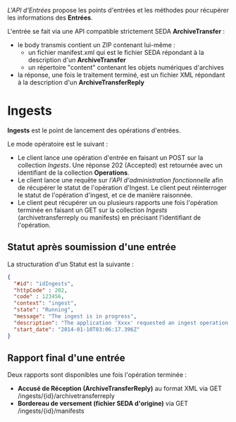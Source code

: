 
*L'API d'Entrées* propose les points d'entrées et les méthodes pour récupérer les informations des **Entrées**.

L'entrée se fait via une API compatible strictement SEDA **ArchiveTransfer** :
- le body transmis contient un ZIP contenant lui-même :
  - un fichier manifest.xml qui est le fichier SEDA répondant à la description d'un **ArchiveTransfer**
  - un répertoire "content" contenant les objets numériques d'archives
- la réponse, une fois le traitement terminé, est un fichier XML répondant à la description d'un **ArchiveTransferReply**

# Ingests

**Ingests** est le point de lancement des opérations d'entrées.

Le mode opératoire est le suivant :
- Le client lance une opération d'entrée en faisant un POST sur la collection *Ingests*. Une réponse 202 (Accepted) est retournée avec un identifiant de la collection **Operations**.
- Le client lance une requête sur *l'API d'administration fonctionnelle* afin de récupérer le statut de l'opération d'Ingest. Le client peut réinterroger le statut de l'opération d'ingest, et ce de manière raisonnée.
- Le client peut récupérer un ou plusieurs rapports une fois l'opération terminée en faisant un GET sur la collection *Ingests* (archivetransferreply ou manifests) en précisant l'identifiant de l'opération.

## Statut après soumission d'une entrée

La structuration d'un Statut est la suivante :
```json
{
  "#id": "idIngests",
  "httpCode" : 202,
  "code" : 123456,
  "context": "ingest",
  "state": "Running",
  "message": "The ingest is in progress",
  "description": "The application 'Xxxx' requested an ingest operation and this operation is in progress.",
  "start_date": "2014-01-10T03:06:17.396Z"
}
```

## Rapport final d'une entrée

Deux rapports sont disponibles une fois l'opération terminée :
- **Accusé de Réception (ArchiveTransferReply)** au format XML via GET /ingests/{id}/archivetransferreply
- **Bordereau de versement (fichier SEDA d'origine)** via GET /ingests/{id}/manifests

